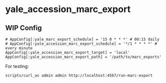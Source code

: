 # yale_accession_marc_export

## WIP Config

```
# AppConfig[:yale_marc_export_schedule] = '15 0 * * *' # 00:15 daily
# AppConfig[:yale_accession_marc_export_schedule] = '*/1 * * * *' # every minute
AppConfig[:yale_accession_marc_export_target] = 'local'
AppConfig[:yale_accession_marc_export_path] = '/path/to/marc_exports'
```

For testing:

```
scripts/curl_as admin admin http://localhost:4567/run-marc-export
```